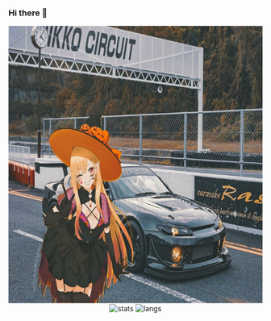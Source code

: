 ### Hi there 👋

<p align="center">
    <img align="center" height="550" src="https://github.com/aaltgod/aaltgod/blob/main/images/main.jpg?raw=true" alt="s15">
    <img align="center" height=200 src="https://github-readme-stats.vercel.app/api?username=aaltgod&theme=codeSTACKr&show_icons=true&rank_icon=github&card_width=400" alt="stats"/>
    <img align="center" height=200 src="https://github-readme-stats.vercel.app/api/top-langs?username=aaltgod&layout=compact&langs_count=6&card_width=333.47&theme=codeSTACKr&show_icons=true" alt="langs"/>
</p>